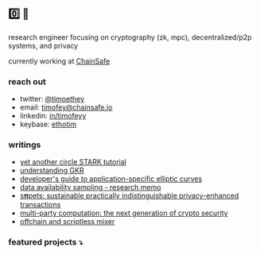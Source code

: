 ## 0️⃣ 🍵

research engineer focusing on cryptography (zk, mpc), decentralized/p2p systems, and privacy

currently working at [СhainSafe](https://github.com/ChainSafe)

### reach out
- twitter: [@timoethey](https://twitter.com/timoethey)
- email: timofey@chainsafe.io
- linkedin: [in/timofeyy](https://www.linkedin.com/in/timofeyy)
- keybase: [ethotim](https://keybase.io/ethotim)

### writings
- [yet another circle STARK tutorial](https://solutions-hub.pages.dev/blog/circle-starks)
- [understanding GKR](https://taueflambda.dev/posts/gkr)
- [developer's guide to application-specific elliptic curves](https://taueflambda.dev/posts/app-specific-curves/)
- [data availability sampling - research memo](https://hackmd.io/@timofey/SyqzhA4vo)
- [s𝛑pets: sustainable practically indistinguishable privacy-enhanced transactions](https://github.com/timoth-y/spy-pets/blob/main/paper/SpyPETs.pdf)
- [multi-party computation: the next generation of crypto security](https://taueflambda.dev/posts/tss-overview/)
- [offchain and scriptless mixer](https://ethresear.ch/t/offchain-and-scriptless-mixer/12851)

### featured projects ⤵
